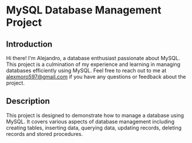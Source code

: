 # MySQL Database Management Project

## Introduction
Hi there! I'm Alejandro, a database enthusiast passionate about MySQL. This project is a culmination of my experience and learning in managing databases efficiently using MySQL. Feel free to reach out to me at alexmoro597@gmail.com
if you have any questions or feedback about the project.

## Description
This project is designed to demonstrate how to manage a database using MySQL. It covers various aspects of database management including creating tables, inserting data, querying data, updating records, deleting records and stored procedures.
